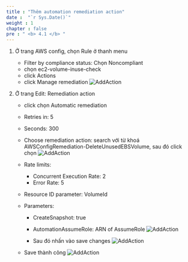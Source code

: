 ```yaml
---
title : "Thêm automation remediation action"
date :  "`r Sys.Date()`" 
weight : 1 
chapter : false
pre : " <b> 4.1 </b> "
---
```


1. Ở trang AWS config, chọn Rule ở thanh menu
   - Filter by compliance status: Chọn Noncompliant
   - chọn ec2-volume-inuse-check
   - click Actions
   - click Manage remediation
   ![AddAction](/images/4/4.1.1.png)

2. Ở trang Edit: Remediation action
   - click chọn Automatic remediation
   - Retries in: 5
   - Seconds: 300
   - Choose remediation action: search với từ khoá AWSConfigRemediation-DeleteUnusedEBSVolume, sau đó click chọn
   ![AddAction](/images/4/4.1.2.png)


   - Rate limits:
     - Concurrent Execution Rate: 2
     - Error Rate: 5
   - Resource ID parameter: VolumeId
   - Parameters:
      - CreateSnapshot: true
      - AutomationAssumeRole: ARN of AssumeRole
      ![AddAction](/images/4/4.1.3.png)
      

      - Sau đó nhấn vào save changes
   ![AddAction](/images/4/4.1.4.png)

   - Save thành công
   ![AddAction](/images/4/4.1.5.png)




